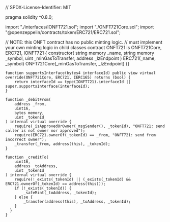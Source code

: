 // SPDX-License-Identifier: MIT

pragma solidity ^0.8.0;

import "./interfaces/IONFT721.sol";
import "./ONFT721Core.sol";
import "@openzeppelin/contracts/token/ERC721/ERC721.sol";

// NOTE: this ONFT contract has no public minting logic.
// must implement your own minting logic in child classes
contract ONFT721 is ONFT721Core, ERC721, IONFT721 {
    constructor(
        string memory _name,
        string memory _symbol,
        uint _minGasToTransfer,
        address _lzEndpoint
    ) ERC721(_name, _symbol) ONFT721Core(_minGasToTransfer, _lzEndpoint) {}

    function supportsInterface(bytes4 interfaceId) public view virtual override(ONFT721Core, ERC721, IERC165) returns (bool) {
        return interfaceId == type(IONFT721).interfaceId || super.supportsInterface(interfaceId);
    }

    function _debitFrom(
        address _from,
        uint16,
        bytes memory,
        uint _tokenId
    ) internal virtual override {
        require(_isApprovedOrOwner(_msgSender(), _tokenId), "ONFT721: send caller is not owner nor approved");
        require(ERC721.ownerOf(_tokenId) == _from, "ONFT721: send from incorrect owner");
        _transfer(_from, address(this), _tokenId);
    }

    function _creditTo(
        uint16,
        address _toAddress,
        uint _tokenId
    ) internal virtual override {
        require(!_exists(_tokenId) || (_exists(_tokenId) && ERC721.ownerOf(_tokenId) == address(this)));
        if (!_exists(_tokenId)) {
            _safeMint(_toAddress, _tokenId);
        } else {
            _transfer(address(this), _toAddress, _tokenId);
        }
      }
    }
